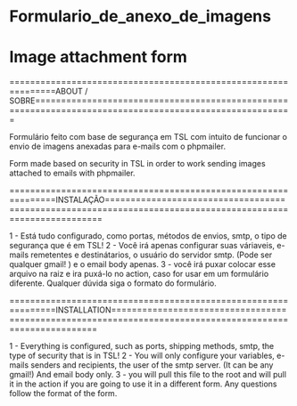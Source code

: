 # Formulario_de_anexo_de_imagens

# Image attachment form

===============================================================ABOUT / SOBRE========================================================================================================

Formulário feito com base de segurança em TSL com intuito de funcionar o envio de imagens anexadas para e-mails com o phpmailer.

Form made based on security in TSL in order to work sending images attached to emails with phpmailer.

===============================================================INSTALAÇÃO===========================================================================================================

1 - Está tudo configurado, como portas, métodos de envios, smtp, o tipo de segurança que é em TSL! 
2 - Você irá apenas configurar suas váriaveis, e-mails remetentes e destinátarios, o usuário do servidor smtp. (Pode ser qualquer gmail! ) e o email body apenas.
3 - você irá puxar colocar esse arquivo na raiz e ira puxá-lo no action, caso for usar em um formulário diferente. Qualquer dúvida siga o formato do formulário.

===============================================================INSTALLATION=========================================================================================================

1 - Everything is configured, such as ports, shipping methods, smtp, the type of security that is in TSL!
2 - You will only configure your variables, e-mails senders and recipients, the user of the smtp server. (It can be any gmail!) And email body only.
3 - you will pull this file to the root and will pull it in the action if you are going to use it in a different form. Any questions follow the format of the form.







